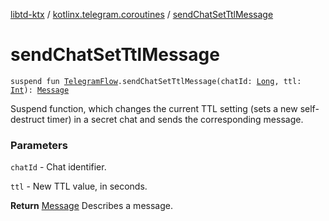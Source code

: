 [libtd-ktx](../index.md) / [kotlinx.telegram.coroutines](index.md) / [sendChatSetTtlMessage](./send-chat-set-ttl-message.md)

# sendChatSetTtlMessage

`suspend fun `[`TelegramFlow`](../kotlinx.telegram.core/-telegram-flow/index.md)`.sendChatSetTtlMessage(chatId: `[`Long`](https://kotlinlang.org/api/latest/jvm/stdlib/kotlin/-long/index.html)`, ttl: `[`Int`](https://kotlinlang.org/api/latest/jvm/stdlib/kotlin/-int/index.html)`): `[`Message`](https://tdlibx.github.io/td/docs/org/drinkless/td/libcore/telegram/TdApi/Message.html)

Suspend function, which changes the current TTL setting (sets a new self-destruct timer) in a
secret chat and sends the corresponding message.

### Parameters

`chatId` - Chat identifier.

`ttl` - New TTL value, in seconds.

**Return**
[Message](https://tdlibx.github.io/td/docs/org/drinkless/td/libcore/telegram/TdApi/Message.html) Describes a message.

